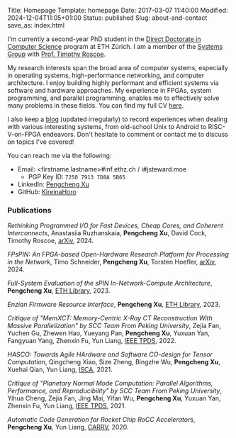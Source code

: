 Title: Homepage
Template: homepage
Date: 2017-03-07 11:40:00
Modified: 2024-12-04T11:05+01:00
Status: published
Slug: about-and-contact
save_as: index.html

I'm currently a second-year PhD student in the [Direct Doctorate in Computer Science](https://inf.ethz.ch/doctorate/direct-doctorate-computer-science.html) program at ETH Zürich.  I am a member of the [Systems Group](https://systems.ethz.ch) with [Prof. Timothy Roscoe](https://people.inf.ethz.ch/troscoe/).

My research interests span the broad area of computer systems, especially in operating systems, high-performance networking, and computer architecture.  I enjoy building highly performant and efficient systems via software and hardware approaches.  My experience in FPGAs, system programming, and parallel programming, enables me to effectively solve many problems in these fields.  You can find my full CV [here](/images/cv.pdf).

I also keep a [blog](/blog_index.html) (updated irregularly) to record experiences when dealing with various interesting systems, from old-school Unix to Android to RISC-V-on-FPGA endeavors.  Don't hesitate to comment or contact me to discuss on topics I've covered!

You can reach me via the following:

 - Email: <firstname.lastname\>#inf.ethz.ch / i#jsteward.moe
    - PGP Key ID: `7250 7913 7D8A 5B65`
 - LinkedIn: [Pengcheng Xu](https://www.linkedin.com/in/pengcheng-xu-6a241a9a/)
 - GitHub: [KireinaHoro](https://github.com/KireinaHoro)

### Publications

_Rethinking Programmed I/O for Fast Devices, Cheap Cores, and Coherent Interconnects_, Anastasiia Ruzhanskaia, **Pengcheng Xu**, David Cock, Timothy Roscoe, [arXiv](https://arxiv.org/abs/2409.08141), 2024.

_FPsPIN: An FPGA-based Open-Hardware Research Platform for Processing in the Network_, Timo Schneider, **Pengcheng Xu**, Torsten Hoefler, [arXiv](https://arxiv.org/abs/2405.16378), 2024.

_Full-System Evaluation of the sPIN In-Network-Compute Architecture_, **Pengcheng Xu**, [ETH Library](https://www.research-collection.ethz.ch/handle/20.500.11850/637676), 2023.

_Enzian Firmware Resource Interface_, **Pengcheng Xu**, [ETH Library](https://www.research-collection.ethz.ch/handle/20.500.11850/603460), 2023.

_Critique of "MemXCT: Memory-Centric X-Ray CT Reconstruction With Massive Parallelization" by SCC Team From Peking University_, Zejia Fan, Yuchen Gu, Zhewen Hao, Yueyang Pan, **Pengcheng Xu**, Yuxuan Yan, Fangyuan Yang, Zhenxin Fu, Yun Liang, [IEEE TPDS](https://ieeexplore.ieee.org/document/9464698), 2022.

_HASCO: Towards Agile HArdware and Software CO-design for Tensor Computation_, Qingcheng Xiao, Size Zheng, Bingzhe Wu, **Pengcheng Xu**, Xuehai Qian, Yun Liang, [ISCA](https://dl.acm.org/doi/10.1109/ISCA52012.2021.00086), 2021.

_Critique of "Planetary Normal Mode Computation: Parallel Algorithms, Performance, and Reproducibility" by SCC Team From Peking University_, Yihua Cheng, Zejia Fan, Jing Mai, Yifan Wu, **Pengcheng Xu**, Yuxuan Yan, Zhenxin Fu, Yun Liang, [IEEE TPDS](https://ieeexplore.ieee.org/document/9314073), 2021.

_Automatic Code Generation for Rocket Chip RoCC Accelerators_, **Pengcheng Xu**, Yun Liang, [CARRV](https://carrv.github.io/2020/papers/CARRV2020_paper_3_Xu.pdf), 2020.
